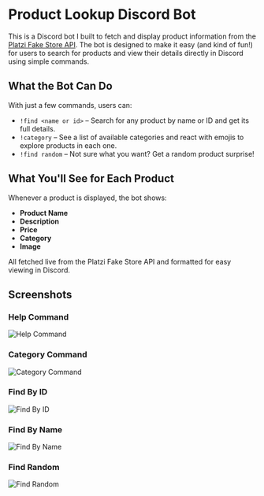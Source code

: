 # Product Lookup Discord Bot

This is a Discord bot I built to fetch and display product information from the [Platzi Fake Store API](https://fakeapi.platzi.com/). The bot is designed to make it easy (and kind of fun!) for users to search for products and view their details directly in Discord using simple commands.

## What the Bot Can Do

With just a few commands, users can:

- `!find <name or id>` – Search for any product by name or ID and get its full details.
- `!category` – See a list of available categories and react with emojis to explore products in each one.
- `!find random` – Not sure what you want? Get a random product surprise!

## What You'll See for Each Product

Whenever a product is displayed, the bot shows:

- **Product Name**
- **Description**
- **Price**
- **Category**
- **Image**

All fetched live from the Platzi Fake Store API and formatted for easy viewing in Discord.

## Screenshots

### Help Command

![Help Command](Project%20Screenshots/help_command.jpg)

### Category Command

![Category Command](Project%20Screenshots/cat_command.jpg)

### Find By ID

![Find By ID](Project%20Screenshots/find_by_id.jpg)

### Find By Name

![Find By Name](Project%20Screenshots/find_by_name.jpg)

### Find Random

![Find Random](Project%20Screenshots/find_random.jpg)

